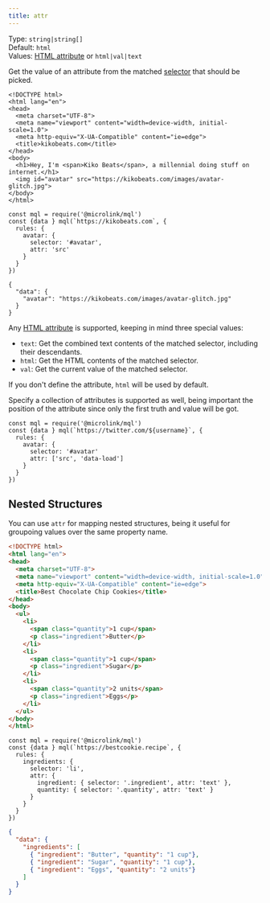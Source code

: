 ```yaml
---
title: attr
---
```


Type: `string|string[]`<br/>
Default: `html`<br/>
Values: [HTML attribute](https://developer.mozilla.org/en-US/docs/Web/HTML/Attributes) or `html|val|text`<br/>

Get the value of an attribute from the matched [selector](/docs/mql/rule-definition/selector) that should be picked.

```html{11}
<!DOCTYPE html>
<html lang="en">
<head>
  <meta charset="UTF-8">
  <meta name="viewport" content="width=device-width, initial-scale=1.0">
  <meta http-equiv="X-UA-Compatible" content="ie=edge">
  <title>kikobeats.com</title>
</head>
<body>
  <h1>Hey, I'm <span>Kiko Beats</span>, a millennial doing stuff on internet.</h1>
  <img id="avatar" src="https://kikobeats.com/images/avatar-glitch.jpg">
</body>
</html>
```

```js{6}
const mql = require('@microlink/mql')
const {data } mql(`https://kikobeats.com`, {
  rules: {
    avatar: {
      selector: '#avatar',
      attr: 'src'
    }
  }
})
```

```json{3}
{
  "data": {
    "avatar": "https://kikobeats.com/images/avatar-glitch.jpg"
  }
}
```

<Figcaption children='If you want to extract an img, probably you are interested in src property, so you should specify it.' />

Any [HTML attribute](https://developer.mozilla.org/en-US/docs/Web/HTML/Attributes) is supported, keeping in mind three special values:

- `text`: Get the combined text contents of the matched selector, including their descendants.
- `html`: Get the HTML contents of the matched selector.
- `val`: Get the current value of the matched selector.

If you don't define the attribute, `html` will be used by default.

Specify a collection of attributes is supported as well, being important the position of the attribute since only the first truth and value will be got.

```js{6}
const mql = require('@microlink/mql')
const {data } mql(`https://twitter.com/${username}`, {
  rules: {
    avatar: {
      selector: '#avatar'
      attr: ['src', 'data-load']
    }
  }
})
```

<Figcaption children="If you don't define the attribute, `html` will be used by default." />

## Nested Structures

You can use `attr` for mapping nested structures, being it useful for groupoing values over the same property name.

```html
<!DOCTYPE html>
<html lang="en">
<head>
  <meta charset="UTF-8">
  <meta name="viewport" content="width=device-width, initial-scale=1.0">
  <meta http-equiv="X-UA-Compatible" content="ie=edge">
  <title>Best Chocolate Chip Cookies</title>
</head>
<body>
  <ul>
    <li>
      <span class="quantity">1 cup</span>
      <p class="ingredient">Butter</p>
    </li>
    <li>
      <span class="quantity">1 cup</span>
      <p class="ingredient">Sugar</p>
    </li>
    <li>
      <span class="quantity">2 units</span>
      <p class="ingredient">Eggs</p>
    </li>
  </ul>
</body>
</html>
```

```js{6,9}
const mql = require('@microlink/mql')
const {data } mql(`https://bestcookie.recipe`, {
  rules: {
    ingredients: {
      selector: 'li',
      attr: {
        ingredient: { selector: '.ingredient', attr: 'text' },
        quantity: { selector: '.quantity', attr: 'text' }
      }
    }
  }
})
```


```json
{
  "data": {
    "ingredients": [
      { "ingredient": "Butter", "quantity": "1 cup"},
      { "ingredient": "Sugar", "quantity": "1 cup"},
      { "ingredient": "Eggs", "quantity": "2 units"}
    ]
  }
}
```
